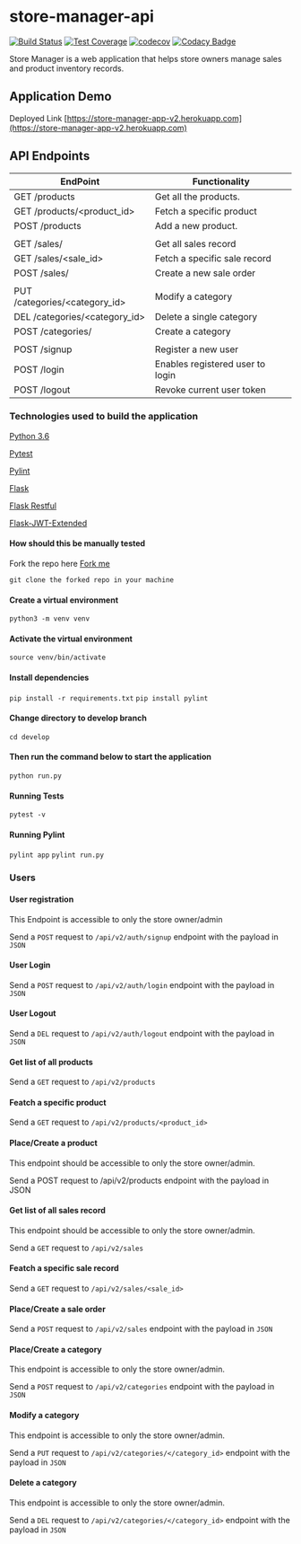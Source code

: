 # store-manager-api

[![Build Status](https://travis-ci.com/danielotieno/store-manager-api.svg?branch=develop)](https://travis-ci.com/danielotieno/store-manager-api)
[![Test Coverage](https://api.codeclimate.com/v1/badges/a6389889a33c56eb0160/test_coverage)](https://codeclimate.com/github/danielotieno/store-manager-api/test_coverage)
[![codecov](https://codecov.io/gh/danielotieno/store-manager-api/branch/develop/graph/badge.svg)](https://codecov.io/gh/danielotieno/store-manager-api)
[![Codacy Badge](https://api.codacy.com/project/badge/Grade/00b0e64ca606433e86c2a51ba46439c4)](https://www.codacy.com/app/danielotieno/store-manager-api?utm_source=github.com&amp;utm_medium=referral&amp;utm_content=danielotieno/store-manager-api&amp;utm_campaign=Badge_Grade)

Store Manager is a web application that helps store owners manage sales and product inventory records.

## Application Demo

Deployed Link [https://store-manager-app-v2.herokuapp.com](https://store-manager-app-v2.herokuapp.com)

## API Endpoints

| EndPoint                      | Functionality                    |
| ----------------------------- | -------------------------------- |
| GET /products                 | Get all the products.            |
| GET /products/<product_id>    | Fetch a specific product         |
| POST /products                | Add a new product.               |
|                               |
| GET /sales/                   | Get all sales record             |
| GET /sales/<sale_id>          | Fetch a specific sale record     |
| POST /sales/                  | Create a new sale order          |
|                               |
| PUT /categories/<category_id> | Modify a category                |
| DEL /categories/<category_id> | Delete a single category         |
| POST /categories/             | Create a category                |
|                               |
| POST /signup                  | Register a new user              |
| POST /login                   | Enables registered user to login |
| POST /logout                  | Revoke current user token        |

### Technologies used to build the application

[Python 3.6](https://docs.python.org/3.6/)

[Pytest](https://docs.pytest.org/en/latest/)

[Pylint](https://docs.pylint.org/en/1.6.0/installation.html)

[Flask](http://flask.pocoo.org/)

[Flask Restful](https://flask-restful.readthedocs.io/en/latest/)

[Flask-JWT-Extended](https://flask-jwt-extended.readthedocs.io/en/latest/index.html)

#### How should this be manually tested

Fork the repo here [Fork me](https://github.com/danielotieno/store-manager-api/tree/develop)

`git clone the forked repo in your machine`

#### Create a virtual environment

`python3 -m venv venv`

#### Activate the virtual environment

`source venv/bin/activate`

#### Install dependencies

`pip install -r requirements.txt`
`pip install pylint`

#### Change directory to develop branch

`cd develop`

#### Then run the command below to start the application

`python run.py`

#### Running Tests

`pytest -v`

#### Running Pylint

`pylint app`
`pylint run.py`

### Users

#### User registration

This Endpoint is accessible to only the store owner/admin

Send a `POST` request to `/api/v2/auth/signup` endpoint with the payload in `JSON`

#### User Login

Send a `POST` request to `/api/v2/auth/login` endpoint with the payload in `JSON`

#### User Logout

Send a `DEL` request to `/api/v2/auth/logout` endpoint with the payload in `JSON`

#### Get list of all products

Send a `GET` request to `/api/v2/products`

#### Featch a specific product

Send a `GET` request to `/api/v2/products/<product_id>`

#### Place/Create a product

This endpoint should be accessible to only the store owner/admin.

Send a POST request to /api/v2/products endpoint with the payload in JSON

#### Get list of all sales record

This endpoint should be accessible to only the store owner/admin.

Send a `GET` request to `/api/v2/sales`

#### Featch a specific sale record

Send a `GET` request to `/api/v2/sales/<sale_id>`

#### Place/Create a sale order

Send a `POST` request to `/api/v2/sales` endpoint with the payload in `JSON`

#### Place/Create a category

This endpoint is accessible to only the store owner/admin.

Send a `POST` request to `/api/v2/categories` endpoint with the payload in `JSON`

#### Modify a category

This endpoint is accessible to only the store owner/admin.

Send a `PUT` request to `/api/v2/categories/</category_id>` endpoint with the payload in `JSON`

#### Delete a category

This endpoint is accessible to only the store owner/admin.

Send a `DEL` request to `/api/v2/categories/</category_id>` endpoint with the payload in `JSON`

